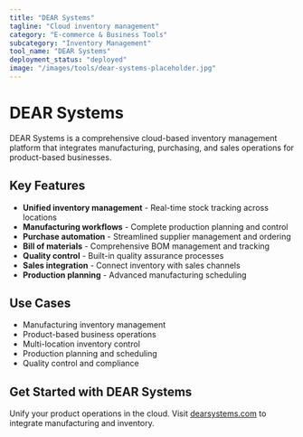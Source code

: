 ```yaml
---
title: "DEAR Systems"
tagline: "Cloud inventory management"
category: "E-commerce & Business Tools"
subcategory: "Inventory Management"
tool_name: "DEAR Systems"
deployment_status: "deployed"
image: "/images/tools/dear-systems-placeholder.jpg"
---
```


# DEAR Systems

DEAR Systems is a comprehensive cloud-based inventory management platform that integrates manufacturing, purchasing, and sales operations for product-based businesses.

## Key Features

- **Unified inventory management** - Real-time stock tracking across locations
- **Manufacturing workflows** - Complete production planning and control
- **Purchase automation** - Streamlined supplier management and ordering
- **Bill of materials** - Comprehensive BOM management and tracking
- **Quality control** - Built-in quality assurance processes
- **Sales integration** - Connect inventory with sales channels
- **Production planning** - Advanced manufacturing scheduling

## Use Cases

- Manufacturing inventory management
- Product-based business operations
- Multi-location inventory control
- Production planning and scheduling
- Quality control and compliance

## Get Started with DEAR Systems

Unify your product operations in the cloud. Visit [dearsystems.com](https://dearsystems.com) to integrate manufacturing and inventory.